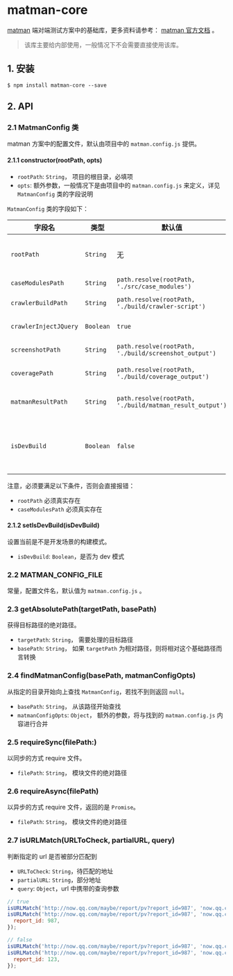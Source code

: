 # matman-core

[matman](https://github.com/matmanjs/matman) 端对端测试方案中的基础库，更多资料请参考： [matman 官方文档](https://matmanjs.github.io/matman/) 。

> 该库主要给内部使用，一般情况下不会需要直接使用该库。

## 1. 安装

```
$ npm install matman-core --save
```

## 2. API

### 2.1 MatmanConfig 类

matman 方案中的配置文件，默认由项目中的 `matman.config.js` 提供。

#### 2.1.1 constructor(rootPath, opts)

- `rootPath`: `String`， 项目的根目录，必填项
- `opts`: 额外参数，一般情况下是由项目中的 `matman.config.js` 来定义，详见 `MatmanConfig` 类的字段说明

`MatmanConfig` 类的字段如下：

| 字段名                | 类型      | 默认值                                                   | 说明                                                                  |
| --------------------- | --------- | -------------------------------------------------------- | --------------------------------------------------------------------- |
| `rootPath`            | `String`  | 无                                                       | matman 项目的根目录，与 `matman.config.js` 同级的目录                 |
| `caseModulesPath`     | `String`  | `path.resolve(rootPath, './src/case_modules')`           | 测试案例的根目录                                                      |
| `crawlerBuildPath`    | `String`  | `path.resolve(rootPath, './build/crawler-script')`       | 前端爬虫脚本构建之后的目录                                            |
| `crawlerInjectJQuery` | `Boolean` | `true`                                                   | 前端爬虫脚本中是否注入 jQuery                                         |
| `screenshotPath`      | `String`  | `path.resolve(rootPath, './build/screenshot_output')`    | 屏幕截图保存的路径                                                    |
| `coveragePath`        | `String`  | `path.resolve(rootPath, './build/coverage_output')`      | 测试覆盖率文件保存的路径                                              |
| `matmanResultPath`    | `String`  | `path.resolve(rootPath, './build/matman_result_output')` | `MatmanResult` 执行结果数据保存的路径                                 |
| `isDevBuild`          | `Boolean` | `false`                                                  | 是否为开发模式，若值为 `true`，则构建之后的前端爬虫脚本可用于代码调试 |

注意，必须要满足以下条件，否则会直接报错：

- `rootPath` 必须真实存在
- `caseModulesPath` 必须真实存在

#### 2.1.2 setIsDevBuild(isDevBuild)

设置当前是不是开发场景的构建模式。

- `isDevBuild`: `Boolean`，是否为 dev 模式

### 2.2 MATMAN_CONFIG_FILE

常量，配置文件名，默认值为 `matman.config.js` 。

### 2.3 getAbsolutePath(targetPath, basePath)

获得目标路径的绝对路径。

- `targetPath`: `String`， 需要处理的目标路径
- `basePath`: `String`， 如果 `targetPath` 为相对路径，则将相对这个基础路径而言转换

### 2.4 findMatmanConfig(basePath, matmanConfigOpts)

从指定的目录开始向上查找 `MatmanConfig`，若找不到则返回 `null`。

- `basePath`: `String`， 从该路径开始查找
- `matmanConfigOpts`: `Object`， 额外的参数，将与找到的 `matman.config.js` 内容进行合并

### 2.5 requireSync(filePath:)

以同步的方式 require 文件。

- `filePath`: `String`， 模块文件的绝对路径

### 2.6 requireAsync(filePath)

以异步的方式 require 文件，返回的是 `Promise`。

- `filePath`: `String`， 模块文件的绝对路径

### 2.7 isURLMatch(URLToCheck, partialURL, query)

判断指定的 url 是否被部分匹配到

- `URLToCheck`: `String`，待匹配的地址
- `partialURL`: `String`，部分地址
- `query`: `Object`，url 中携带的查询参数

```js
// true
isURLMatch('http://now.qq.com/maybe/report/pv?report_id=987', 'now.qq.com/maybe/report/pv');
isURLMatch('http://now.qq.com/maybe/report/pv?report_id=987', 'now.qq.com/maybe/report/pv', {
  report_id: 987,
});

// false
isURLMatch('http://now.qq.com/maybe/report/pv?report_id=987', 'now.qq.com/maybe/report/pv2');
isURLMatch('http://now.qq.com/maybe/report/pv?report_id=987', 'now.qq.com/maybe/report/pv', {
  report_id: 123,
});
```

